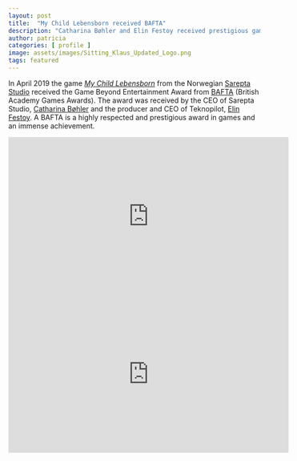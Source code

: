 ```yaml
---
layout: post
title:  "My Child Lebensborn received BAFTA"
description: "Catharina Bøhler and Elin Festoy received prestigious game award"
author: patricia
categories: [ profile ]
image: assets/images/Sitting_Klaus_Updated_Logo.png
tags: featured
---
```

In April 2019 the game [*My Child Lebensborn*][5] from the Norwegian [Sarepta Studio][1] received the Game Beyond Entertainment Award from [BAFTA][4] (British Academy Games Awards). The award was received by the CEO of Sarepta Studio, [Catharina Bøhler][2] and the producer and CEO of Teknopilot, [Elin Festoy][3]. A BAFTA is a highly respected and prestigious award in games and an immense achievement.

<iframe width="560" height="315" src="https://www.youtube-nocookie.com/embed/zuKMr6JJA00" frameborder="0" allow="accelerometer; autoplay; encrypted-media; gyroscope; picture-in-picture" allowfullscreen></iframe>

<iframe width="560" height="315" src="https://www.youtube-nocookie.com/embed/094RDFy4VrY" frameborder="0" allow="accelerometer; autoplay; encrypted-media; gyroscope; picture-in-picture" allowfullscreen></iframe>

[1]: https://sareptastudio.com
[2]: https://www.imdb.com/name/nm8987436/
[3]: https://www.imdb.com/name/nm6874806/
[4]: http://www.bafta.org/games
[5]: http://www.mychildlebensborn.com
